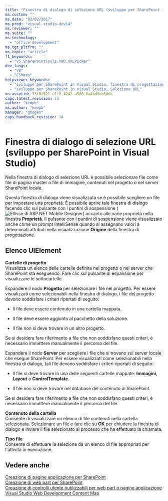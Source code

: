 ```yaml
---
title: "Finestra di dialogo di selezione URL (sviluppo per SharePoint in Visual Studio)"
ms.custom: ""
ms.date: "02/02/2017"
ms.prod: "visual-studio-dev14"
ms.reviewer: ""
ms.suite: ""
ms.technology: 
  - "office-development"
ms.tgt_pltfrm: ""
ms.topic: "article"
f1_keywords: 
  - "VS.SharePointTools.VWD.URLPicker"
dev_langs: 
  - "VB"
  - "CSharp"
helpviewer_keywords: 
  - "sviluppo per SharePoint in Visual Studio, finestra di progettazione"
  - "sviluppo per SharePoint in Visual Studio, Selezione URL"
ms.assetid: 33f8f521-e1f8-4242-a580-8a4bd9cb5ddc
caps.latest.revision: 15
author: "kempb"
ms.author: "kempb"
manager: "ghogen"
caps.handback.revision: 14
---
```

# Finestra di dialogo di selezione URL (sviluppo per SharePoint in Visual Studio)
  Nella finestra di dialogo di selezione URL è possibile selezionare file come file di pagina master o file di immagine, contenuti nel progetto o nel server SharePoint locale.  
  
 Questa finestra di dialogo viene visualizzata se è possibile scegliere un file per impostare una proprietà.  È possibile aprire tale finestra di dialogo facendo clic sul pulsante con i puntini di sospensione \(![Ellisse di ASP.NET Mobile Designer](~/sharepoint/media/mwellipsis.gif "Ellisse di ASP.NET Mobile Designer")\) accanto alle varie proprietà nella finestra **Proprietà**.  Il pulsante con i puntini di sospensione viene visualizzato anche come un prompt IntelliSense quando si assegnano valori a determinati attributi nella visualizzazione **Origine** della finestra di progettazione.  
  
## Elenco UIElement  
 **Cartelle di progetto**  
 Visualizza un elenco delle cartelle definite nel progetto o nel server che SharePoint sta eseguendo.  Fare clic sul pulsante di espansione per visualizzare le sottocartelle.  
  
 Espandere il nodo **Progetto** per selezionare i file nel progetto.  Per essere visualizzati come selezionabili nella finestra di dialogo, i file del progetto devono soddisfare i criteri riportati di seguito:  
  
-   Il file deve essere contenuto in una cartella mappata.  
  
-   Il file deve essere aggiunto al pacchetto della soluzione.  
  
-   Il file non si deve trovare in un altro progetto.  
  
 Se si desidera fare riferimento a file che non soddisfano questi criteri, è necessario immettere manualmente il percorso del file.  
  
 Espandere il nodo **Server** per scegliere i file che si trovano sul server locale che esegue SharePoint.  Per essere visualizzati come selezionabili nella finestra di dialogo, tali file devono soddisfare i criteri riportati di seguito:  
  
-   Il file si deve trovare in una delle seguenti cartelle mappate: **Immagini**, **Layout** o **ControlTemplate**.  
  
-   Il file non si deve trovare nel database del contenuto di SharePoint.  
  
 Se si desidera fare riferimento a file che non soddisfano questi criteri, è necessario immettere manualmente il percorso del file.  
  
 **Contenuto della cartella**  
 Consente di visualizzare un elenco di file contenuti nella cartella selezionata.  Selezionare un file e fare clic su **OK** per chiudere la finestra di dialogo e inviare il file selezionato al processo che ha effettuato la chiamata.  
  
 **Tipo file**  
 Consente di effettuare la selezione da un elenco di file appropriati per l'attività in esecuzione.  
  
## Vedere anche  
 [Creazione di pagine applicazione per SharePoint](../sharepoint/creating-application-pages-for-sharepoint.md)   
 [Creazione di web part per SharePoint](../sharepoint/creating-web-parts-for-sharepoint.md)   
 [Creazione di controlli utente riutilizzabili per web part o pagine applicazione](../sharepoint/creating-reusable-controls-for-web-parts-or-application-pages.md)   
 [Visual Studio Web Development Content Map](http://msdn.microsoft.com/it-it/9c31f93b-c8fb-4599-9b14-6194ec8c7539)  
  
  